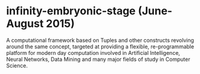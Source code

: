 # infinity-embryonic-stage (June-August 2015)
A computational framework based on Tuples and other constructs revolving around the same concept, targeted at providing a flexible, re-programmable platform for modern day computation involved in Artificial Intelligence, Neural Networks, Data Mining and many major fields of study in Computer Science.
